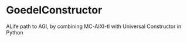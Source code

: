 # GoedelConstructor
ALife path to AGI, by combining MC-AIXI-tl with Universal Constructor in Python
